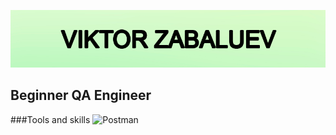 [![Header](https://github.com/vikekz/vikekz/blob/main/assets/githublogo.png)](https://github.com/vikekz/vikekz/blob/main/assets/githublogo.png)

## Beginner QA Engineer

###Tools and skills
![Postman](https://img.shields.io/badge/-Postman-d1f8c1?style=for-the-badge&logo=postman&logoColor=df7034)